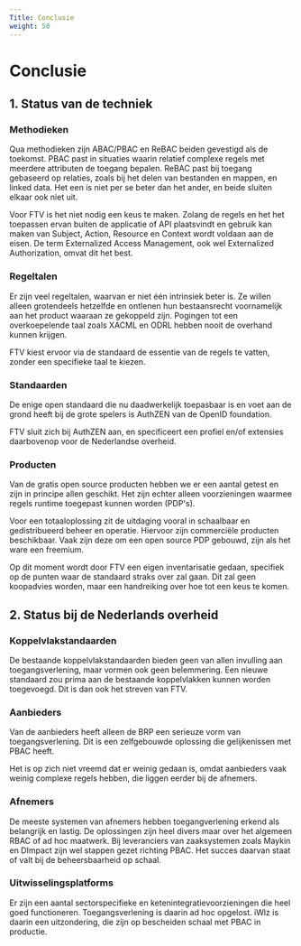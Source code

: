 ```yaml
---
Title: Conclusie
weight: 50
---
```


# Conclusie

## 1. Status van de techniek

### Methodieken

Qua methodieken zijn ABAC/PBAC en ReBAC beiden gevestigd als de toekomst. 
PBAC past in situaties waarin relatief complexe regels met meerdere  attributen de toegang bepalen. 
ReBAC past bij toegang gebaseerd op relaties, zoals bij het delen van bestanden en mappen, en linked data. 
Het een is niet per se beter dan het ander, en beide sluiten elkaar ook niet uit.

Voor FTV is het niet nodig een keus te maken. Zolang de regels en het het toepassen ervan buiten de applicatie
of API plaatsvindt en gebruik kan maken van Subject, Action, Resource en Context wordt voldaan aan de eisen.
De term Externalized Access Management, ook wel Externalized Authorization, omvat dit het best.

### Regeltalen

Er zijn veel regeltalen, waarvan er niet één intrinsiek beter is. Ze willen alleen grotendeels hetzelfde en ontlenen hun
bestaansrecht voornamelijk aan het product waaraan ze gekoppeld zijn. Pogingen tot een overkoepelende taal zoals XACML en ODRL
hebben nooit de overhand kunnen krijgen.

FTV kiest ervoor via de standaard de essentie van de regels te vatten, zonder een specifieke taal te kiezen. 

### Standaarden

De enige open standaard die nu daadwerkelijk toepasbaar is en voet aan de grond heeft bij de grote spelers is AuthZEN van de OpenID foundation.

FTV sluit zich bij AuthZEN aan, en specificeert een profiel en/of extensies daarbovenop voor de Nederlandse overheid. 

### Producten

Van de gratis open source producten hebben we er een aantal getest en zijn in principe allen geschikt. 
Het zijn echter alleen voorzieningen waarmee regels runtime toegepast kunnen worden (PDP's). 

Voor een totaaloplossing zit de uitdaging vooral in schaalbaar en gedistribueerd beheer en operatie. 
Hiervoor zijn commerciële producten beschikbaar. Vaak zijn deze om een open source PDP gebouwd, zijn als het ware een freemium.

Op dit moment wordt door FTV een eigen inventarisatie gedaan, specifiek op de punten waar de standaard straks over zal gaan.
Dit zal geen koopadvies worden, maar een handreiking over hoe tot een keus te komen.

## 2. Status bij de Nederlands overheid

### Koppelvlakstandaarden

De bestaande koppelvlakstandaarden bieden geen van allen invulling aan toegangsverlening, maar vormen ook geen belemmering.
Een nieuwe standaard zou prima aan de bestaande koppelvlakken kunnen worden toegevoegd. Dit is dan ook het streven van FTV.

### Aanbieders

Van de aanbieders heeft alleen de BRP een serieuze vorm van toegangsverlening. Dit is een zelfgebouwde oplossing die gelijkenissen met PBAC heeft.

Het is op zich niet vreemd dat er weinig gedaan is, omdat aanbieders vaak weinig complexe regels hebben, die liggen eerder bij de afnemers.

### Afnemers

De meeste systemen van afnemers hebben toegangverlening erkend als belangrijk en lastig. De oplossingen zijn heel divers
maar over het algemeen RBAC of ad hoc maatwerk. Bij leveranciers van zaaksystemen zoals Maykin en DImpact zijn wel stappen
gezet richting PBAC. Het succes daarvan staat of valt bij de beheersbaarheid op schaal.

### Uitwisselingsplatforms

Er zijn een aantal sectorspecifieke en ketenintegratievoorzieningen die heel goed functioneren. Toegangsverlening is daarin
ad hoc opgelost. iWlz is daarin een uitzondering, die zijn op bescheiden schaal met PBAC in productie.